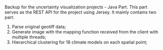 Backup for the uncertainty visualization projects - Java Part. This part serves as the REST API for the project using Jersey. It mainly contains two part: 
  1) Parse original geotiff data;
  2) Generate image with the mapping function received from the client with multiple threads;
  3) Hierarchical clustering for 18 climate models on each spatial point; 